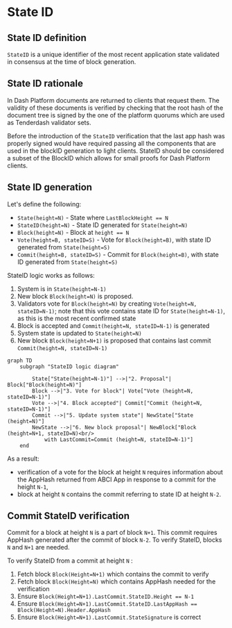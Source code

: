 # State ID

## State ID definition

`StateID` is a unique identifier of the most recent application state validated in consensus at the time of block generation.

## State ID rationale

In Dash Platform documents are returned to clients that request them. The validity of these documents is verified by checking that the root hash of the document tree is signed by the one of the platform quorums which are used as Tenderdash validator sets.

Before the introduction of the `StateID` verification that the last app hash was properly signed would have required passing all the components that are used in the blockID generation to light clients. StateID should be considered a subset of the BlockID which allows for small proofs for Dash Platform clients.

## State ID generation

Let's define the following:

* `State(height=N)`  - State where `LastBlockHeight == N`
* `StateID(height=N)` - State ID generated for `State(height=N)`
* `Block(height=N)` - Block at `height == N`
* `Vote(height=B, stateID=S)` - Vote for `Block(height=B)`, with state ID generated from `State(height=S)`
* `Commit(height=B, stateID=S)` - Commit for `Block(height=B)`, with state ID generated from `State(height=S)`

StateID logic works as follows:

1. System is in `State(height=N-1)`
2. New block `Block(height=N)` is proposed.
3. Validators vote for `Block(height=N)` by creating `Vote(height=N, stateID=N-1)`; note that this vote contains state ID for `State(height=N-1)`, as this is the most recent confirmed state
4. Block is accepted and `Commit(height=N, stateID=N-1)` is generated
5. System state is updated to `State(height=N)`
6. New block `Block(height=N+1)` is proposed that contains last commit  `Commit(height=N, stateID=N-1)`


```mermaid
graph TD
    subgraph "StateID logic diagram"

        State["State(height=N-1)"] -->|"2. Proposal"| Block["Block(height=N)"]
        Block -->|"3. Vote for block"| Vote["Vote (height=N, stateID=N-1)"]
        Vote -->|"4. Block accepted"| Commit["Commit (height=N, stateID=N-1)"]
        Commit -->|"5. Update system state"| NewState["State (height=N)"]
        NewState -->|"6. New block proposal"| NewBlock["Block (height=N+1, stateID=N)<br/>
            with LastCommit=Commit (height=N, stateID=N-1)"]
    end
```

As a result:

* verification of a vote for the block at height `N` requires information about the AppHash returned from ABCI App in response to a commit for the height `N-1`,
* block at height `N` contains the commit referring to state ID at height `N-2`.

## Commit StateID verification

Commit for a block at height `N` is a part of block `N+1`. This commit requires AppHash generated after the commit of
block `N-2`. To verify StateID, blocks `N` and `N+1` are needed.

To verify StateID from a commit at height `N` :

1. Fetch block `Block(Height=N+1)`  which contains the commit to verify
2. Fetch block `Block(Height=N)` which contains AppHash needed for the verification
3. Ensure `Block(Height=N+1).LastCommit.StateID.Height == N-1`
4. Ensure `Block(Height=N+1).LastCommit.StateID.LastAppHash == Block(Height=N).Header.AppHash`
5. Ensure `Block(Height=N+1).LastCommit.StateSignature` is correct
